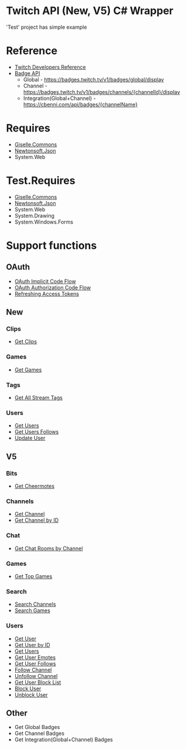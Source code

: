 # Twitch API (New, V5) C# Wrapper
'Test' project has simple example

# Reference
* [Twitch Developers Reference](https://dev.twitch.tv/docs/api/reference/)
* [Badge API](https://discuss.dev.twitch.tv/t/beta-badge-api/6388)
  * Global - https://badges.twitch.tv/v1/badges/global/display
  * Channel - https://badges.twitch.tv/v1/badges/channels/{channelId}/display
  * Integration(Global+Channel) - https://cbenni.com/api/badges/{channelName}

# Requires
* [Giselle.Commons](https://github.com/gisellevonbingen/Giselle.Commons)
* [Newtonsoft.Json](https://www.newtonsoft.com/json)
* System.Web

# Test.Requires
* [Giselle.Commons](https://github.com/gisellevonbingen/Giselle.Commons)
* [Newtonsoft.Json](https://www.newtonsoft.com/json)
* System.Web
* System.Drawing
* System.Windows.Forms

# Support functions

## OAuth
* [OAuth Implicit Code Flow](https://dev.twitch.tv/docs/authentication/getting-tokens-oauth/#oauth-implicit-code-flow)
* [OAuth Authorization Code Flow](https://dev.twitch.tv/docs/authentication/getting-tokens-oauth/#oauth-authorization-code-flow)
* [Refreshing Access Tokens](https://dev.twitch.tv/docs/authentication/#refreshing-access-tokens)

## New

### Clips
* [Get Clips](https://dev.twitch.tv/docs/api/reference/#get-clips)

### Games
* [Get Games](https://dev.twitch.tv/docs/api/reference/#get-games)

### Tags
* [Get All Stream Tags](https://dev.twitch.tv/docs/api/reference/#get-all-stream-tags)

### Users
* [Get Users](https://dev.twitch.tv/docs/api/reference/#get-users)
* [Get Users Follows](https://dev.twitch.tv/docs/api/reference/#get-users-follows)
* [Update User](https://dev.twitch.tv/docs/api/reference/#update-user)

## V5

### Bits
* [Get Cheermotes](https://dev.twitch.tv/docs/v5/reference/bits/#get-cheermotes)

### Channels
* [Get Channel](https://dev.twitch.tv/docs/v5/reference/channels/#get-channel)
* [Get Channel by ID](https://dev.twitch.tv/docs/v5/reference/channels/#get-channel-by-id)

### Chat
* [Get Chat Rooms by Channel](https://dev.twitch.tv/docs/v5/reference/chat/#get-chat-rooms-by-channel)

### Games
* [Get Top Games](https://dev.twitch.tv/docs/v5/reference/games/#get-top-games)

### Search
* [Search Channels](https://dev.twitch.tv/docs/v5/reference/search/#search-channels)
* [Search Games](https://dev.twitch.tv/docs/v5/reference/search/#search-games)

### Users
* [Get User](https://dev.twitch.tv/docs/v5/reference/users/#get-user)
* [Get User by ID](https://dev.twitch.tv/docs/v5/reference/users/#get-user-by-id)
* [Get Users](https://dev.twitch.tv/docs/v5/reference/users/#get-users)
* [Get User Emotes](https://dev.twitch.tv/docs/v5/reference/users/#get-user-emotes)
* [Get User Follows](https://dev.twitch.tv/docs/v5/reference/users/#get-user-follows)
* [Follow Channel](https://dev.twitch.tv/docs/v5/reference/users/#follow-channel)
* [Unfollow Channel](https://dev.twitch.tv/docs/v5/reference/users/#unfollow-channel)
* [Get User Block List](https://dev.twitch.tv/docs/v5/reference/users/#get-user-block-list)
* [Block User](https://dev.twitch.tv/docs/v5/reference/users/#block-user)
* [Unblock User](https://dev.twitch.tv/docs/v5/reference/users/#unblock-user)

## Other
* Get Global Badges
* Get Channel Badges
* Get Integration(Global+Channel) Badges
